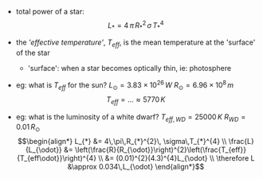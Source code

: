 - total power of a star: $$L_{*} = 4\,\pi\,R_{*}^{2}\, \sigma\,T_{*}^{4}$$
- the *'effective temperature'*, $T_{eff}$, is the mean temperature at the 'surface' of the star
	- 'surface': when a star becomes optically thin, ie: photosphere

- eg: what is $T_{eff}$ for the sun?
		$L_{\odot} = 3.83\times10^{26}\,W$
		$R_{\odot} = 6.96\times10^{8}\,m$
	$$T_{eff} = ... \approx 5770\,K$$

- eg: what is the luminosity of a white dwarf?
		$T_{eff,WD}=25000\,K$
		$R_{WD}=0.01\, R_{\odot}$
	$$\begin{align*}
		L_{*} &= 4\,\pi\,R_{*}^{2}\, \sigma\,T_{*}^{4} \\
		\frac{L}{L_{\odot}} &= \left(\frac{R}{R_{\odot}}\right)^{2}\left(\frac{T_{eff}}{T_{eff\odot}}\right)^{4} \\
		&= (0.01)^{2}(4.3)^{4}L_{\odot} \\
		\therefore L &\approx 0.034\,L_{\odot}
	\end{align*}$$
